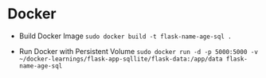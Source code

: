 # Docker 
- Build Docker Image
```sudo docker build -t flask-name-age-sql .```

- Run Docker with Persistent Volume
```sudo docker run -d -p 5000:5000 -v ~/docker-learnings/flask-app-sqllite/flask-data:/app/data flask-name-age-sql```


